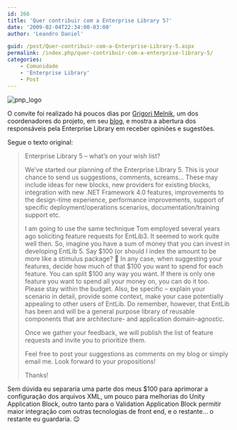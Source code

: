 ```yaml
---
id: 266
title: 'Quer contribuir com a Enterprise Library 5?'
date: '2009-02-04T22:34:00-03:00'
author: 'Leandro Daniel'

guid: /post/Quer-contribuir-com-a-Enterprise-Library-5.aspx
permalink: /index.php/quer-contribuir-com-a-enterprise-library-5/
categories:
    - Comunidade
    - 'Enterprise Library'
    - Post
---
```


 ![pnp_logo](http://leandrodaniel.com/pics/WindowsLiveWriter/QuercontribuircomaEnterpriseLibrary5_2244/pnp_logo_4a739e1e-37b3-4a4b-b409-dc51d3b6fdd8.gif "pnp_logo")

O convite foi realizado há poucos dias por [Grigori Melnik](http://www.gmelnik.com/), um dos coordenadores do projeto, em seu [blog](http://blogs.msdn.com/agile/), e mostra a abertura dos responsáveis pela Enterprise Library em receber opiniões e sugestões.

Segue o texto original:

> Enterprise Library 5 – what’s on your wish list?
> 
> We’ve started our planning of the Enterprise Library 5. This is your chance to send us suggestions, comments, screams… These may include ideas for new blocks, new providers for existing blocks, integration with new .NET Framework 4.0 features, improvements to the design-time experience, performance improvements, support of specific deployment/operations scenarios, documentation/training support etc.
> 
> I am going to use the same technique Tom employed several years ago soliciting feature requests for EntLib3. It seemed to work quite well then. So, imagine you have a sum of money that you can invest in developing EntLib 5. Say $100 (or should I index the amount to be more like a stimulus package? 🙂 In any case, when suggesting your features, decide how much of that $100 you want to spend for each feature. You can split $100 any way you want. If there is only one feature you want to spend all your money on, you can do it too. Please stay within the budget. Also, be specific – explain your scenario in detail, provide some context, make your case potentially appealing to other users of EntLib. Do remember, however, that EntLib has been and will be a general purpose library of reusable components that are architecture- and application domain-agnostic.
> 
> Once we gather your feedback, we will publish the list of feature requests and invite you to prioritize them.
> 
> Feel free to post your suggestions as comments on my blog or simply email me. Look forward to your propositions!
> 
> Thanks!

Sem dúvida eu separaria uma parte dos meus $100 para aprimorar a configuração dos arquivos XML, um pouco para melhorias do Unity Application Block, outro tanto para o Validation Application Block permitir maior integração com outras tecnologias de front end, e o restante… o restante eu guardaria. 😉